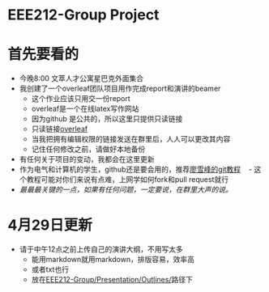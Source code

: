 # EEE212-Group Project
# 首先要看的
- 今晚8:00 文萃人才公寓星巴克外面集合
- 我创建了一个overleaf团队项目用作完成report和演讲的beamer
   * 这个作业应该只用交一份report
   * overleaf是一个在线latex写作网站
   - 因为github 是公共的，所以这里只提供只读链接
   - 只读链接[overleaf](https://www.overleaf.com/read/qjhghfgknbsq)
   - 当我把拥有编辑权限的链接发送在群里后，人人可以更改其内容
   - 记住任何修改之前，请做好本地备份
 - 有任何关于项目的变动，我都会在这里更新
 - 作为电气和计算机的学生，github还是要会用的，推荐[廖雪峰的git教程](https://www.liaoxuefeng.com/wiki/0013739516305929606dd18361248578c67b8067c8c017b000)
    - 这个教程可能对你们来说有点难，上网学如何fork和pull request就行
 - *最最最关键的一点，如果有任何问题，一定要说，在群里大声的说。*
# 4月29日更新
- 请于中午12点之前上传自己的演讲大纲，不用写太多
    - 能用markdown就用markdown，排版容易，效率高
    - 或者txt也行
    - 放在[EEE212-Group/Presentation/Outlines/](https://github.com/Davidgzx/EEE212-Group/tree/master/Presentation/Outlines)路径下
